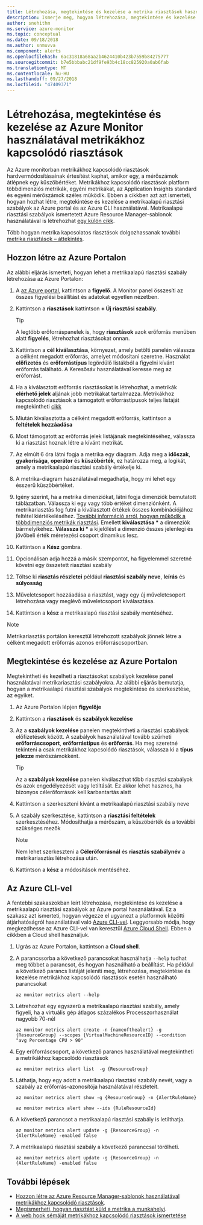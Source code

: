 ```yaml
---
title: Létrehozása, megtekintése és kezelése a metrika riasztások használata az Azure Monitor
description: Ismerje meg, hogyan létrehozása, megtekintése és kezelése a metrikaalapú riasztási szabályok az Azure portal vagy a parancssori felület használatával.
author: snehithm
ms.service: azure-monitor
ms.topic: conceptual
ms.date: 09/18/2018
ms.author: snmuvva
ms.component: alerts
ms.openlocfilehash: 6ac31818a68aa2b4624410b423b7559b84275777
ms.sourcegitcommit: b7e5bbbabc21df9fe93b4c18cc825920a0ab6fab
ms.translationtype: MT
ms.contentlocale: hu-HU
ms.lasthandoff: 09/27/2018
ms.locfileid: "47409371"
---
```

# <a name="create-view-and-manage-metric-alerts-using-azure-monitor"></a>Létrehozása, megtekintése és kezelése az Azure Monitor használatával metrikákhoz kapcsolódó riasztások

Az Azure monitorban metrikákhoz kapcsolódó riasztások hardvermódosításainak értesítést kaphat, amikor egy, a mérőszámok átlépnek egy küszöbértéket. Metrikákhoz kapcsolódó riasztások platform többdimenziós metrikák, egyéni metrikákat, az Application Insights standard és egyéni mérőszámok széles működik. Ebben a cikkben azt azt ismerteti, hogyan hozhat létre, megtekintése és kezelése a metrikaalapú riasztási szabályok az Azure portal és az Azure CLI használatával. Metrikaalapú riasztási szabályok ismertetett Azure Resource Manager-sablonok használatával is létrehozhat [egy külön cikk](monitoring-enable-alerts-using-template.md).

Több hogyan metrika kapcsolatos riasztások dolgozhassanak további [metrika riasztások – áttekintés](alert-metric-overview.md).

## <a name="create-with-azure-portal"></a>Hozzon létre az Azure Portalon

Az alábbi eljárás ismerteti, hogyan lehet a metrikaalapú riasztási szabály létrehozása az Azure Portalon:

1. A [az Azure portal](https://portal.azure.com), kattintson a **figyelő**. A Monitor panel összesíti az összes figyelési beállítást és adatokat egyetlen nézetben.

2. Kattintson a **riasztások** kattintson **+ Új riasztási szabály**.

    > [!TIP]
    > A legtöbb erőforráspanelek is, hogy **riasztások** azok erőforrás menüben alatt **figyelés**, létrehozhat riasztásokat onnan.

3. Kattintson a **cél kiválasztása**, környezet, amely betölti panelén válassza a célként megadott erőforrás, amelyet módosítani szeretne. Használat **előfizetés** és **erőforrástípus** legördülő listákból a figyelni kívánt erőforrás található. A Keresősáv használatával keresse meg az erőforrást.

4. Ha a kiválasztott erőforrás riasztásokat is létrehozhat, a metrikák **elérhető jelek** aljának jobb metrikákat tartalmazza. Metrikákhoz kapcsolódó riasztások a támogatott erőforrástípusok teljes listáját megtekintheti [cikk](monitoring-near-real-time-metric-alerts.md#metrics-and-dimensions-supported)

5. Miután kiválasztotta a célként megadott erőforrás, kattintson a **feltételek hozzáadása**

6. Most támogatott az erőforrás jelek listájának megtekintéséhez, válassza ki a riasztást hoznak létre a kívánt metrikát.

7. Az elmúlt 6 óra látni fogja a metrika egy diagram. Adja meg a **időszak**, **gyakorisága**, **operátor** és **küszöbérték**, ez határozza meg, a logikát, amely a metrikaalapú riasztási szabály értékelje ki.

8. A metrika-diagram használatával megadhatja, hogy mi lehet egy ésszerű küszöbértéket.

9. Igény szerint, ha a metrika dimenziókat, látni fogja dimenziók bemutatott táblázatban. Válassza ki egy vagy több értéket dimenziónként. A metrikariasztás fog futni a kiválasztott értékek összes kombinációjához feltétel kiértékeléséhez. [További információ arról, hogyan működik a többdimenziós metrikák riasztási](alert-metric-overview.md). Emellett **kiválasztása \***  a dimenziók bármelyikéhez. **Válassza ki \***  a kijelölést a dimenzió összes jelenlegi és jövőbeli érték méretezési csoport dinamikus lesz.

10. Kattintson a **Kész** gombra.

11. Opcionálisan adja hozzá a másik szempontot, ha figyelemmel szeretné követni egy összetett riasztási szabály

12. Töltse ki **riasztás részletei** például **riasztási szabály neve**, **leírás** és **súlyosság**

13. Műveletcsoport hozzáadása a riasztást, vagy egy új műveletcsoport létrehozása vagy meglévő műveletcsoport kiválasztása.

14. Kattintson a **kész** a metrikaalapú riasztási szabály mentéséhez.

> [!NOTE]
> Metrikariasztás portálon keresztül létrehozott szabályok jönnek létre a célként megadott erőforrás azonos erőforráscsoportban.

## <a name="view-and-manage-with-azure-portal"></a>Megtekintése és kezelése az Azure Portalon

Megtekintheti és kezelheti a riasztásokat szabályok kezelése panel használatával metrikariasztási szabályokra. Az alábbi eljárás bemutatja, hogyan a metrikaalapú riasztási szabályok megtekintése és szerkesztése, az egyiket.

1. Az Azure Portalon lépjen **figyelője**

2. Kattintson a **riasztások** és **szabályok kezelése**

3. Az a **szabályok kezelése** panelen megtekintheti a riasztási szabályok előfizetések között. A szabályok használatával tovább szűrheti **erőforráscsoport**, **erőforrástípus** és **erőforrás**. Ha meg szeretné tekinteni a csak metrikákhoz kapcsolódó riasztások, válassza ki a **típus jelezze** mérőszámokként.

    > [!TIP]
    > Az a **szabályok kezelése** panelen kiválaszthat több riasztási szabályok és azok engedélyezését vagy letiltását. Ez akkor lehet hasznos, ha bizonyos célerőforrások kell karbantartás alatt

4. Kattintson a szerkeszteni kívánt a metrikaalapú riasztási szabály neve

5. A szabály szerkesztése, kattintson a **riasztási feltételek** szerkesztéséhez. Módosíthatja a mérőszám, a küszöbérték és a további szükséges mezők

    > [!NOTE]
    > Nem lehet szerkeszteni a **Célerőforrásnál** és **riasztás szabálynév** a metrikariasztás létrehozása után.

6. Kattintson a **kész** a módosítások mentéséhez.

## <a name="with-azure-cli"></a>Az Azure CLI-vel

A fentebbi szakaszokban leírt létrehozása, megtekintése és kezelése a metrikaalapú riasztási szabályok az Azure portal használatával. Ez a szakasz azt ismerteti, hogyan végezze el ugyanezt a platformok közötti átjárhatóságról használatával való [Azure CLI-vel](https://docs.microsoft.com/en-us/cli/azure/get-started-with-azure-cli?view=azure-cli-latest). Leggyorsabb módja, hogy megkezdhesse az Azure CLI-vel van keresztül [Azure Cloud Shell](https://docs.microsoft.com/en-us/azure/cloud-shell/overview?view=azure-cli-latest). Ebben a cikkben a Cloud shell használjuk.

1. Ugrás az Azure Portalon, kattintson a **Cloud shell**.

2. A parancssorba a következő parancsokat használhatja ``--help`` tudhat meg többet a parancsot, és hogyan használható a beállítást. Ha például a következő parancs listáját jeleníti meg, létrehozása, megtekintése és kezelése metrikákhoz kapcsolódó riasztások esetén használható parancsokat

    ```azurecli
    az monitor metrics alert --help
    ```

3. Létrehozhat egy egyszerű a metrikaalapú riasztási szabály, amely figyeli, ha a virtuális gép átlagos százalékos Processzorhasználat nagyobb 70-nél

    ```azurecli
    az monitor metrics alert create -n {nameofthealert} -g {ResourceGroup} --scopes {VirtualMachineResourceID} --condition "avg Percentage CPU > 90"
    ```

4. Egy erőforráscsoport, a következő parancs használatával megtekintheti a metrikákhoz kapcsolódó riasztások

    ```azurecli
    az monitor metrics alert list  -g {ResourceGroup}
    ```

5. Láthatja, hogy egy adott a metrikaalapú riasztási szabály nevét, vagy a szabály az erőforrás-azonosítója használatával részleteit.

    ```azurecli
    az monitor metrics alert show -g {ResourceGroup} -n {AlertRuleName}
    ```

    ```azurecli
    az monitor metrics alert show --ids {RuleResourceId}
    ```

6. A következő parancsot a metrikaalapú riasztási szabály is letilthatja.

    ```azurecli
    az monitor metrics alert update -g {ResourceGroup} -n {AlertRuleName} -enabled false
    ```

7. A metrikaalapú riasztási szabály a következő paranccsal törölheti.

    ```azurecli
    az monitor metrics alert update -g {ResourceGroup} -n {AlertRuleName} -enabled false
    ```

## <a name="next-steps"></a>További lépések

- [Hozzon létre az Azure Resource Manager-sablonok használatával metrikákhoz kapcsolódó riasztások](monitoring-enable-alerts-using-template.md).
- [Megismerheti, hogyan riasztást küld a metrika a munkahelyi](alert-metric-overview.md).
- [A web hook sémáját metrikákhoz kapcsolódó riasztások ismertetése](monitoring-near-real-time-metric-alerts.md#payload-schema)
